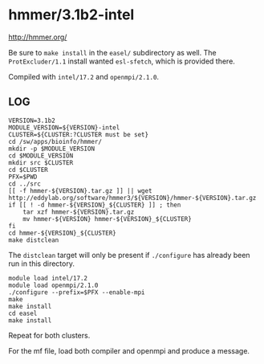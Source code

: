 hmmer/3.1b2-intel
=================

<http://hmmer.org/>

Be sure to `make install` in the `easel/` subdirectory as well.  The
`ProtExcluder/1.1` install wanted `esl-sfetch`, which is provided there.

Compiled with `intel/17.2` and `openmpi/2.1.0`.

LOG
---

    VERSION=3.1b2
    MODULE_VERSION=${VERSION}-intel
    CLUSTER=${CLUSTER:?CLUSTER must be set}
    cd /sw/apps/bioinfo/hmmer/
    mkdir -p $MODULE_VERSION
    cd $MODULE_VERSION
    mkdir src $CLUSTER
    cd $CLUSTER
    PFX=$PWD
    cd ../src
    [[ -f hmmer-${VERSION}.tar.gz ]] || wget http://eddylab.org/software/hmmer3/${VERSION}/hmmer-${VERSION}.tar.gz
    if [[ ! -d hmmer-${VERSION}_${CLUSTER} ]] ; then
        tar xzf hmmer-${VERSION}.tar.gz
        mv hmmer-${VERSION} hmmer-${VERSION}_${CLUSTER}
    fi
    cd hmmer-${VERSION}_${CLUSTER}
    make distclean

The `distclean` target will only be present if `./configure` has already been run in this directory.

    module load intel/17.2
    module load openmpi/2.1.0
    ./configure --prefix=$PFX --enable-mpi
    make
    make install
    cd easel
    make install

Repeat for both clusters.

For the mf file, load both compiler and openmpi and produce a message.
